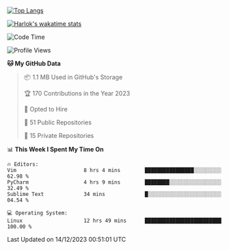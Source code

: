 [![Top Langs](https://github-readme-stats.vercel.app/api/top-langs/?username=remisiki&theme=dracula&layout=compact&hide=Jupyter%20Notebook,CSS,HTML&langs_count=10&exclude_repo=GMM-Demux-GUI)](https://github.com/anuraghazra/github-readme-stats)

[![Harlok's wakatime stats](https://github-readme-stats.vercel.app/api/wakatime?username=@remisiki&theme=dracula&layout=compact&langs_count=10&hide=other,html,css,text,json,markdown,jupyter)](https://github.com/anuraghazra/github-readme-stats)

<!--START_SECTION:waka-->
![Code Time](http://img.shields.io/badge/Code%20Time-613%20hrs%2037%20mins-blue)

![Profile Views](http://img.shields.io/badge/Profile%20Views-3-blue)

**🐱 My GitHub Data** 

> 📦 1.1 MB Used in GitHub's Storage 
 > 
> 🏆 170 Contributions in the Year 2023
 > 
> 💼 Opted to Hire
 > 
> 📜 51 Public Repositories 
 > 
> 🔑 15 Private Repositories 
 > 
📊 **This Week I Spent My Time On** 

```text
🔥 Editors: 
Vim                      8 hrs 4 mins        ████████████████░░░░░░░░░   62.98 % 
PyCharm                  4 hrs 9 mins        ████████░░░░░░░░░░░░░░░░░   32.49 % 
Sublime Text             34 mins             █░░░░░░░░░░░░░░░░░░░░░░░░   04.54 % 

💻 Operating System: 
Linux                    12 hrs 49 mins      █████████████████████████   100.00 % 
```


 Last Updated on 14/12/2023 00:51:01 UTC
<!--END_SECTION:waka-->
